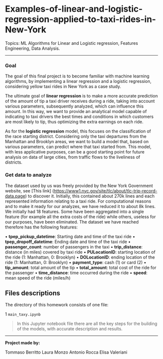 # Examples-of-linear-and-logistic-regression-applied-to-taxi-rides-in-New-York
Topics: ML Algorithms for Linear and Logistic regression, Features Engineering, Data Analysis.

***********************************************************************
### Goal
The goal of this final project is to become familiar with machine learning algorithms, by implementing a linear regression and a logistic regression, considering yellow taxi
rides in New York as a case study.

The ultimate goal of **linear regression** is to make a more accurate prediction of the amount of tip a taxi driver receives during a ride, taking into account various
parameters, subsequently analyzed, which can influence this amount. In this way, we want to provide an analytical model capable of indicating to taxi drivers the best
times and conditions in which customers are most likely to tip, thus optimizing the extra earnings on each ride.

As for the **logistic regression** model, this focuses on the classification of the race starting district. Considering only the taxi departures from the Manhattan and
Brooklyn areas, we want to build a model that, based on various parameters, can predict where that taxi started from. This model, with less applicative purposes, can
be a good starting point for future analysis on data of large cities, from traffic flows to the liveliness of districts.


### Get data to analyze
The dataset used by us was freely provided by the New York Government website, see [This link] (https://www1.nyc.gov/site/tlc/about/tlc-trip-record-data.page) to discover it. Initially, this contained about 270k lines and each represented information relating to
a taxi ride. For computational reasons and to make it ready for our analyzes, we have reduced it to about 8k lines.
We initially had 18 features. Some have been aggregated into a single feature (for example all the extra costs of the ride) while others, useless for our purposes, have
been eliminated. The dataset we have reached therefore has the following features:

• **tpep_pickup_datetime**: Starting date and time of the taxi ride
• **tpep_dropoff_datetime**: Ending date and time of the taxi ride
• **passenger_count**: number of passengers in the taxi
• **trip_distance**: distance (in miles) covered by taxi ride
• **PULocationID**: starting location of the ride (1: Manhattan, 0: Brooklyn)
• **DOLocationID**: ending location of the ride (1: Manhattan, 0: Brooklyn)
• **payment_type**: cash (1) or card (2)
• **tip_amount**: total amount of the tip
• **total_amount**: total cost of the ride for the passenger
• **time_distance**: time occurred during the ride
• **speed**: mean speed of the ride (miles/h)

## Files descriptions
The directory of this homework consists of one file:

1 `main_taxy.ipynb`
> In this Jupyter notebook file there are all the key steps for the building of the models, with accurate description and results.

****************************************************************
**Project made by:**

Tommaso Berritto
Laura Monzo
Antonio Rocca
Elisa Valeriani
